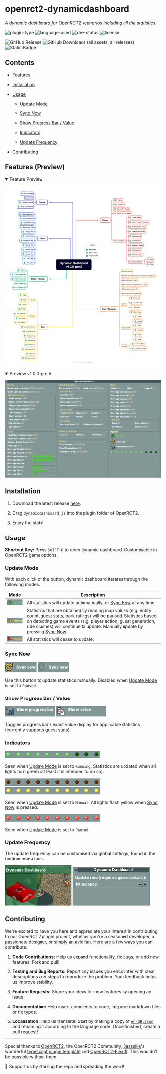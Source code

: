 # openrct2-dynamicdashboard

_A dynamic dashboard for OpenRCT2 scenarios including all the statistics._

![plugin-type](https://img.shields.io/badge/type-intransient-important?style=flat-square)
![language-used](https://img.shields.io/badge/language-Typescript-3178C6?style=flat-square)
![dev-status](https://img.shields.io/badge/status-developing-inactive?style=flat-square)
![license](https://img.shields.io/github/license/mrmagic2020/openrct2-remotehandymen?color=informational&style=flat-square)

![GitHub Release](https://img.shields.io/github/v/release/mrmagic2020/openrct2-dynamicdashboard?include_prereleases&style=flat-square)
![GitHub Downloads (all assets, all releases)](https://img.shields.io/github/downloads/mrmagic2020/openrct2-dynamicdashboard/total?style=flat-square)
![Static Badge](https://img.shields.io/badge/Contributions-Welcome-%23EA4AAA?style=flat-square&logo=githubsponsors)

## Contents

- [Features](#features-preview)

- [Installation](#installation)

- [Usage](#usage)

  - [Update Mode](#update-mode)

  - [Sync Now](#sync-now)

  - [Show Progress Bar / Value](#show-progress-bar--value)

  - [Indicators](#indicators)

  - [Update Frequency](#update-frequency)

- [Contributing](#contributing)

## Features (Preview)

<details open>
<summary>Feature Preview</summary>

![feature-preview](https://github.com/mrmagic2020/openrct2-dynamicdashboard/blob/develop/Assets/Dashboard%20Structure.png?raw=true)

</details>

<details open>
<summary>Preview v1.0.0-pre.5</summary>

![screenshot](https://github.com/mrmagic2020/openrct2-dynamicdashboard/blob/develop/Assets/dynamic_dashboard.png?raw=true)

</details>

## Installation

1. Download the latest release [here](https://github.com/mrmagic2020/openrct2-dynamicdashboard/releases/latest).

2. Drag `dynamicdashboard.js` into the plugin folder of OpenRCT2.

3. Enjoy the stats!

## Usage

**Shortcut Key:** Press `SHIFT+D` to open dynamic dashboard. Customisable in OpenRCT2 game options.

### Update Mode

With each click of the button, dynamic dashboard iterates through the following modes.

| Mode                                                                                                                        | Description                                                                                                                                                                                                                                                                                  |
| --------------------------------------------------------------------------------------------------------------------------- | -------------------------------------------------------------------------------------------------------------------------------------------------------------------------------------------------------------------------------------------------------------------------------------------- |
| ![update_running](https://github.com/mrmagic2020/openrct2-dynamicdashboard/blob/develop/Assets/update_running.png?raw=true) | All statistics will update automatically, or [Sync Now](#sync-now) at any time.                                                                                                                                                                                                              |
| ![update_manual](https://github.com/mrmagic2020/openrct2-dynamicdashboard/blob/develop/Assets/update_manual.png?raw=true)   | Statistics that are obtained by reading map values (e.g. entity count, guest stats, park ratings) will be paused. Statistics based on detecting game events (e.g. player action, guest generation, ride crashes) will continue to update. Manually update by pressing [Sync Now](#sync-now). |
| ![update_paused](https://github.com/mrmagic2020/openrct2-dynamicdashboard/blob/develop/Assets/update_paused.png?raw=true)   | All statistics will cease to update.                                                                                                                                                                                                                                                         |

### Sync Now

![sync_now_enabled](https://github.com/mrmagic2020/openrct2-dynamicdashboard/blob/develop/Assets/sync_now_enabled.png?raw=true)
![sync_now_disabled](https://github.com/mrmagic2020/openrct2-dynamicdashboard/blob/develop/Assets/sync_now_disabled.png?raw=true)

Use this button to update statistics manually. Disabled when [Update Mode](#update-mode) is set to `Paused`.

### Show Progress Bar / Value

![show_progressbar](https://github.com/mrmagic2020/openrct2-dynamicdashboard/blob/develop/Assets/show_progressbar.png?raw=true)
![show_value](https://github.com/mrmagic2020/openrct2-dynamicdashboard/blob/develop/Assets/show_value.png?raw=true)

Toggles progress bar / exact value display for applicable statistics (currently supports guest stats).

### Indicators

![indicators_running](https://github.com/mrmagic2020/openrct2-dynamicdashboard/blob/develop/Assets/indicators_running.png?raw=true)

Seen when [Update Mode](#update-mode) is set to `Running`. Statistics are updated when all lights turn green (at least it is intended to do so).

![indicators_manual_idle](https://github.com/mrmagic2020/openrct2-dynamicdashboard/blob/develop/Assets/indicators_manual_idle.png?raw=trueg)
![indicators_manual_activated](https://github.com/mrmagic2020/openrct2-dynamicdashboard/blob/develop/Assets/indicators_manual_activated.png?raw=true)

Seen when [Update Mode](#update-mode) is set to `Manual`. All lights flash yellow when [Sync Now](#sync-now) is pressed.

![indicator_paused](https://github.com/mrmagic2020/openrct2-dynamicdashboard/blob/develop/Assets/indicator_paused.png?raw=true)

Seen when [Update Mode](#update-mode) is set to `Paused`.

### Update Frequency

The update frequency can be customised via global settings, found in the toolbox menu item.

![toolbox_menu_item](https://github.com/mrmagic2020/openrct2-dynamicdashboard/blob/develop/Assets/toolbox_menu_item.png?raw=true)
![toolbox_menu](https://github.com/mrmagic2020/openrct2-dynamicdashboard/blob/develop/Assets/toolbox_menu.png?raw=true)

## Contributing

We're excited to have you here and appreciate your interest in contributing to our OpenRCT2 plugin project, whether you're a seasoned developer, a passionate designer, or simply an avid fan. Here are a few ways you can contribute:

1. **Code Contributions:** Help us expand functionality, fix bugs, or add new features. Fork and pull!

2. **Testing and Bug Reports:** Report any issues you encounter with clear descriptions and steps to reproduce the problem. Your feedback helps us improve stability.

3. **Feature Requests:** Share your ideas for new features by opening an issue.

4. **Documentation:** Help insert comments to code, imrpove markdown files or fix typos.

5. **Localisation:** Help us translate! Start by making a copy of [`en-GB.json`](https://github.com/mrmagic2020/openrct2-dynamicdashboard/blob/develop/src/languages/locale/en-GB.json) and renaming it according to the language code. Once finished, create a pull request!

---

Special thanks to [OpenRCT2](https://openrct2.org), the OpenRCT2 Community, [Basssiiie](https://github.com/Basssiiie)'s wonderful [typescript plugin template](https://github.com/Basssiiie/OpenRCT2-Simple-Typescript-Template) and [OpenRCT2-FlexUI](https://github.com/Basssiiie/OpenRCT2-FlexUI)! This wouldn't be possible without them.

🌟 Support us by starring the repo and spreading the word!
